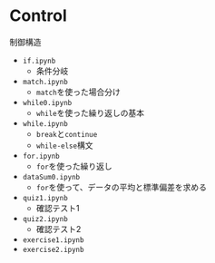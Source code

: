 # Control
制御構造

- `if.ipynb`
    - 条件分岐
- `match.ipynb`
    - `match`を使った場合分け
- `while0.ipynb`
    - `while`を使った繰り返しの基本
- `while.ipynb`
    - `break`と`continue`
    - `while-else`構文
- `for.ipynb`
    - `for`を使った繰り返し
- `dataSum0.ipynb`
    - `for`を使って、データの平均と標準偏差を求める
- `quiz1.ipynb`
    - 確認テスト1
- `quiz2.ipynb`
    - 確認テスト2
- `exercise1.ipynb`
- `exercise2.ipynb`